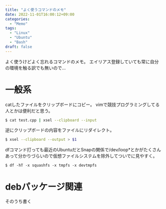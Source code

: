 ```yaml
---
title: "よく使うコマンドのメモ"
date: 2022-11-01T16:00:12+09:00
categories:
  - "Memo"
tags:
  - "Linux"
  - "Ubuntu"
  - "Bash"
draft: false
---
```


よく使うけどよく忘れるコマンドのメモ。
エイリアス登録していても常に自分の環境を触る訳でも無いので…

<!--more-->

# 一般系

catしたファイルをクリップボードにコピー。
vimで競技プログラミングしてる人とかは便利だと思う。

``` bash
$ cat test.cpp | xsel --clipboard --input
```

逆にクリップボードの内容をファイルにリダイレクト。

``` bash
$ xsel --clipboard --output > $1
```

dfコマンド打っても最近のUbuntuだとSnapの関係で/dev/loop\*とかがたくさんあって分かりづらいので仮想ファイルシステムを除外してついでに見やすく。

```
$ df -hT -x squashfs -x tmpfs -x devtmpfs
```

# debパッケージ関連

そのうち書く

